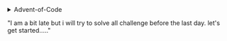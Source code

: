 <details><summary>Advent-of-Code</summary>
<p>
``` Advent of Code is an Advent calendar of small programming puzzles for a variety of skill sets and skill levels that can be solved in any programming language you like yes, including JavaScript and Python!!! Every day for 25 days this month you have small programming challenges that you need to solve to complete the "tree". Each day, the questions get a little bit harder to really push you to learn and improve your programming skills.```

</p>
</details>

"I am a bit late but i will try to solve all challenge before the last day. let's get started....."
